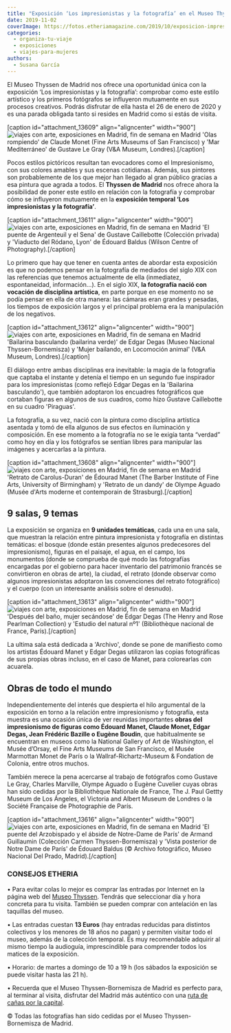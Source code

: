```yaml
---
title: "Exposición ‘Los impresionistas y la fotografía’ en el Museo Thyssen de Madrid"
date: 2019-11-02
coverImage: https://fotos.etheriamagazine.com/2019/10/exposicion-impresionistas-fotografia-personas-paisaje.jpg
categories: 
  - organiza-tu-viaje
  - exposiciones
  - viajes-para-mujeres
authors: 
  - Susana García
---
```


El Museo Thyssen de Madrid nos ofrece una oportunidad única con la exposición ‘Los 
impresionistas y la fotografía’: comprobar como este estilo artístico y los primeros 
fotógrafos se influyeron mutuamente en sus procesos creativos. Podrás disfrutar de ella 
hasta el 26 de enero de 2020 y es una parada obligada tanto si resides en Madrid como si 
estás de visita. 

\[caption id="attachment\_13609" align="aligncenter" width="900"\]![viajes con arte, exposiciones en Madrid, fin de semana en Madrid](https://fotos.etheriamagazine.com/2019/10/Exposicion-impresionistas-fotografia-mar-900x340.jpg "'Olas rompiendo' de Claude Monet (Fine Arts Museums of San Francisco) y 'Mar Mediterráneo' de Gustave Le Gray (Victoria and Albert Museum, Londres).") 'Olas rompiendo' de Claude Monet (Fine Arts Museums of San Francisco) y 'Mar Mediterráneo' de Gustave Le Gray (V&A Museum, Londres).\[/caption\]

Pocos estilos pictóricos resultan tan evocadores como el Impresionismo, con sus colores amables y sus escenas cotidianas. Además, sus pintores son probablemente de los que mejor han llegado al gran público gracias a esa pintura que agrada a todos. El **Thyssen de Madrid** nos ofrece ahora la posibilidad de poner este estilo en relación con la fotografía y comprobar cómo se influyeron mutuamente en la **exposición temporal ‘Los impresionistas y la fotografía’**.

\[caption id="attachment\_13611" align="aligncenter" width="900"\]![viajes con arte, exposiciones en Madrid, fin de semana en Madrid](https://fotos.etheriamagazine.com/2019/10/exposicion-impresionistas-fotografia-puentes-900x315.jpg "'El puente de Argenteuil y el Sena' de Gustave Caillebotte (Colección privada) y 'Viaducto del Ródano, Lyon' de Édouard Baldus (Wilson Centre of Photography).") 'El puente de Argenteuil y el Sena' de Gustave Caillebotte (Colección privada) y 'Viaducto del Ródano, Lyon' de Édouard Baldus (Wilson Centre of Photography).\[/caption\]

Lo primero que hay que tener en cuenta antes de abordar esta exposición es que no podemos pensar en la fotografía de mediados del siglo XIX con las referencias que tenemos actualmente de ella (inmediatez, espontaneidad, información…). En el siglo XIX, **la fotografía nació con vocación de disciplina artística**, en parte porque en ese momento no se podía pensar en ella de otra manera: las cámaras eran grandes y pesadas, los tiempos de exposición largos y el principal problema era la manipulación de los negativos.

\[caption id="attachment\_13612" align="aligncenter" width="900"\]![viajes con arte, exposiciones en Madrid, fin de semana en Madrid](https://fotos.etheriamagazine.com/2019/10/Exposicion-thyssen-impresionistas-fotografia-bailarinas-900x359.jpg "'Bailarina basculando (bailarina verde)' de Edgar Degas (Museo Nacional Thyssen-Bornemisza) y 'Mujer bailando, en Locomoción animal' (Victoria and Albert Museum, Londres).") 'Bailarina basculando (bailarina verde)' de Edgar Degas (Museo Nacional Thyssen-Bornemisza) y 'Mujer bailando, en Locomoción animal' (V&A Museum, Londres).\[/caption\]

El diálogo entre ambas disciplinas era inevitable: la magia de la fotografía que captaba el instante y detenía el tiempo en un segundo fue inspirador para los impresionistas (como reflejó Edgar Degas en la 'Bailarina basculando'), que también adoptaron los encuadres fotográficos que cortaban figuras en algunos de sus cuadros, como hizo Gustave Caillebotte en su cuadro 'Piraguas'.

La fotografía, a su vez, nació con la pintura como disciplina artística asentada y tomó de ella algunos de sus efectos en iluminación y composición. En ese momento a la fotografía no se le exigía tanta “verdad” como hoy en día y los fotógrafos se sentían libres para manipular las imágenes y acercarlas a la pintura.

\[caption id="attachment\_13608" align="aligncenter" width="900"\]![viajes con arte, exposiciones en Madrid, fin de semana en Madrid](https://fotos.etheriamagazine.com/2019/10/exposicion-impresionistas-fotografia-figuras-900x559.jpg "'Retrato de Carolus-Duran' de Édourad Manet (The Barber Institute of Fine Arts, University of Birmingham) y 'Retrato de un dandy' de Olympe Aguado (Musée d'Arts moderne et contemporain de Strasburg).") 'Retrato de Carolus-Duran' de Édourad Manet (The Barber Institute of Fine Arts, University of Birmingham) y 'Retrato de un dandy' de Olympe Aguado (Musée d'Arts moderne et contemporain de Strasburg).\[/caption\]

## 9 salas, 9 temas

La exposición se organiza en **9 unidades temáticas**, cada una en una sala, que muestran la relación entre pintura impresionista y fotografía en distintas temáticas: el bosque (donde están presentes algunos predecesores del impresionismo), figuras en el paisaje, el agua, en el campo, los monumentos (donde se comprueba de qué modo las fotografías encargadas por el gobierno para hacer inventario del patrimonio francés se convirtieron en obras de arte), la ciudad, el retrato (donde observar como algunos impresionistas adoptaron las convenciones del retrato fotográfico) y el cuerpo (con un interesante análisis sobre el desnudo).

\[caption id="attachment\_13613" align="aligncenter" width="900"\]![viajes con arte, exposiciones en Madrid, fin de semana en Madrid](https://fotos.etheriamagazine.com/2019/10/Exposicion-thyssen-impresionistas-fotografia-cuerpo-900x484.jpg "'Después del baño, mujer secándose' de Édgar Degas (The Henry and Rose Pearlman Collection) y 'Estudio del natural nº1' (Bibliothèque nacional de France, París).") 'Después del baño, mujer secándose' de Édgar Degas (The Henry and Rose Pearlman Collection) y 'Estudio del natural nº1' (Bibliothèque nacional de France, París).\[/caption\]

La ultima sala está dedicada a 'Archivo', donde se pone de manifiesto como los artistas Édouard Manet y Edgar Degas utilizaron las copias fotográficas de sus propias obras incluso, en el caso de Manet, para colorearlas con acuarela.

## Obras de todo el mundo

Independientemente del interés que despierta el hilo argumental de la exposición en torno a la relación entre impresionismo y fotografía, esta muestra es una ocasión única de ver reunidas importantes **obras del impresionismo de figuras como Édouard Manet, Claude Monet, Edgar Degas, Jean Frédéric Bazille o Eugène Boudin**, que habitualmente se encuentran en museos como la National Gallery of Art de Washington, el Musée d’Orsay, el Fine Arts Museums de San Francisco, el Musée Marmottan Monet de París o la Wallraf-Richartz-Museum & Fondation de Colonia, entre otros muchos.

También merece la pena acercarse al trabajo de fotógrafos como Gustave Le Gray, Charles Marville, Olympe Aguado o Eugène Cuvelier cuyas obras han sido cedidas por la Bibliothèque Nationale de France, The J. Paul Gettty Museum de Los Ángeles, el Victoria and Albert Museum de Londres o la Société Française de Photographie de París.

\[caption id="attachment\_13616" align="aligncenter" width="900"\]![viajes con arte, exposiciones en Madrid, fin de semana en Madrid](https://fotos.etheriamagazine.com/2019/10/exposicion-thyssen-impresionistas-fotografia-edificios-900x388.jpg "'El puente del Arzobispado y el ábside de Notre-Dame de París' de Armand Guillaumin (Colección Carmen Thyssen-Bornemisza) y 'Vista posterior de Notre Dame de París' de Édouard Baldus (© Archivo fotográfico, Museo Nacional Del Prado, Madrid).") 'El puente del Arzobispado y el ábside de Notre-Dame de París' de Armand Guillaumin (Colección Carmen Thyssen-Bornemisza) y 'Vista posterior de Notre Dame de París' de Édouard Baldus (© Archivo fotográfico, Museo Nacional Del Prado, Madrid).\[/caption\]

### CONSEJOS ETHERIA

• Para evitar colas lo mejor es comprar las entradas por Internet en la página web del [Museo Thyssen](https://www.museothyssen.org/exposiciones/impresionistas-fotografia). Tendrás que seleccionar día y hora concreta para tu visita. También se pueden comprar con antelación en las taquillas del museo.

• Las entradas cuestan **13 Euros** (hay entradas reducidas para distintos colectivos y los menores de 18 años no pagan) y permiten visitar todo el museo, además de la colección temporal. Es muy recomendable adquirir al mismo tiempo la audioguía, imprescindible para comprender todos los matices de la exposición.

• Horario: de martes a domingo de 10 a 19 h (los sábados la exposición se puede visitar hasta las 21 h).

• Recuerda que el Museo Thyssen-Bornemisza de Madrid es perfecto para, al terminar al visita, disfrutar del Madrid más auténtico con una [ruta de cañas por la capital](https://etheriamagazine.com/2018/12/28/de-canas-por-el-madrid-de-los-austrias-y-de-las-letras/).

© Todas las fotografías han sido cedidas por el Museo Thyssen-Bornemisza de Madrid.
